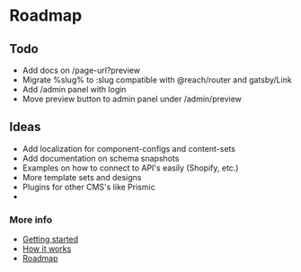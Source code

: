 # Roadmap

## Todo

- Add docs on /page-url?preview
- Migrate %slug% to :slug compatible with @reach/router and gatsby/Link
- Add /admin panel with login
- Move preview button to admin panel under /admin/preview

## Ideas

- Add localization for component-configs and content-sets
- Add documentation on schema snapshots
- Examples on how to connect to API's easily (Shopify, etc.)
- More template sets and designs
- Plugins for other CMS's like Prismic
-

### More info

- [Getting started](./getting-started.md)
- [How it works](./how-it-works.md)
- [Roadmap](./roadmap.md)
